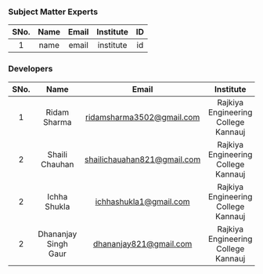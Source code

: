 
### Subject Matter Experts
| SNo. | Name | Email | Institute | ID |
| :---: | :---: | :---: | :---: | :---: |
| 1 | name | email | institute | id |

### Developers
| SNo. | Name | Email | Institute | ID |
| :---: | :---: | :---: | :---: | :---: |
| 1 | Ridam Sharma| ridamsharma3502@gmail.com | Rajkiya Engineering College Kannauj | id |
| 2 | Shaili Chauhan| shailichauahan821@gmail.com | Rajkiya Engineering College Kannauj | id |
| 2 | Ichha Shukla| ichhashukla1@gmail.com | Rajkiya Engineering College Kannauj | id |
| 2 | Dhananjay Singh Gaur| dhananjay821@gmail.com | Rajkiya Engineering College Kannauj | id |
